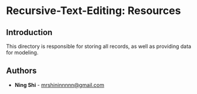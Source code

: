 # Recursive-Text-Editing: Resources


## Introduction
This directory is responsible for storing all records, as well as providing data for modeling.


## Authors
* **Ning Shi** - mrshininnnnn@gmail.com
